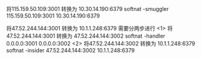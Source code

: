 将115.159.50.109:3001 转换为 10.30.14.190:6379
softnat -smuggler 115.159.50.109:3001 10.30.14.190:6379

将47.52.244.144:3001 转换为 10.1.1.248:6379 需要分两步进行
<1> 将47.52.244.144:3001 转换为 47.52.244.144:3002
    softnat -handler 0.0.0.0:3001 0.0.0.0:3002
<2> 将47.52.244.144:3002 转换为 10.1.1.248:6379
    softnat -insider 47.52.244.144:3002 10.1.1.248:6379
